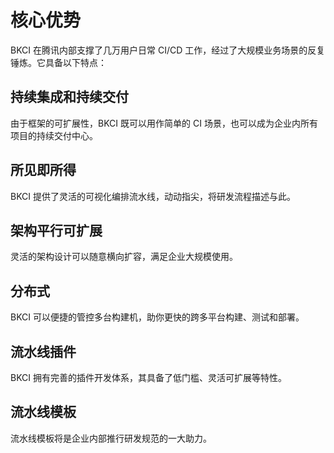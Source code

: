# 核心优势

BKCI 在腾讯内部支撑了几万用户日常 CI/CD 工作，经过了大规模业务场景的反复锤炼。它具备以下特点：

## 持续集成和持续交付

由于框架的可扩展性，BKCI 既可以用作简单的 CI 场景，也可以成为企业内所有项目的持续交付中心。

## 所见即所得

BKCI 提供了灵活的可视化编排流水线，动动指尖，将研发流程描述与此。

## 架构平行可扩展

灵活的架构设计可以随意横向扩容，满足企业大规模使用。

## 分布式

BKCI 可以便捷的管控多台构建机，助你更快的跨多平台构建、测试和部署。

## 流水线插件

BKCI 拥有完善的插件开发体系，其具备了低门槛、灵活可扩展等特性。

## 流水线模板

流水线模板将是企业内部推行研发规范的一大助力。
